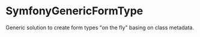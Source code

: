 # SymfonyGenericFormType
Generic solution to create form types "on the fly" basing on class metadata.
